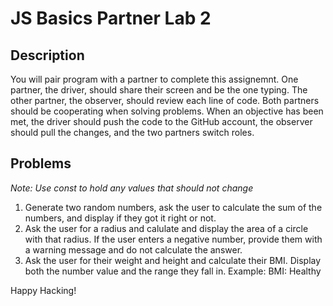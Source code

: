 # JS Basics Partner Lab 2

## Description
You will pair program with a partner to complete this assignemnt. One partner, the driver, should share their screen and be the one typing. The other partner, the observer, should review each line of code. Both partners should be cooperating when solving problems. When an objective has been met, the driver should push the code to the GitHub account, the observer should pull the changes, and the two partners switch roles. 

## Problems

*Note: Use const to hold any values that should not change*

1. Generate two random numbers, ask the user to calculate the sum of the numbers, and display if they got it right or not.
2. Ask the user for a radius and calulate and display the area of a circle with that radius. If the user enters a negative number, provide them with a warning message and do not calculate the answer.
3. Ask the user for their weight and height and calculate their BMI. Display both the number value and the range they fall in. Example: BMI:  Healthy


Happy Hacking!
